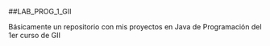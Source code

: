 ##LAB_PROG_1_GII

Básicamente un repositorio con mis proyectos en Java de Programación del 1er curso de GII
